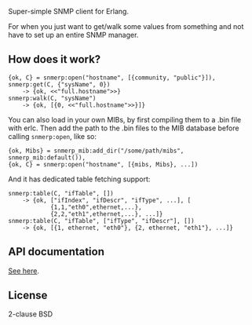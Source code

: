 Super-simple SNMP client for Erlang.

For when you just want to get/walk some values from something and not have to set up an entire SNMP manager.

## How does it work?

    {ok, C} = snmerp:open("hostname", [{community, "public"}]),
    snmerp:get(C, {"sysName", 0})
        -> {ok, <<"full.hostname">>}
    snmerp:walk(C, "sysName")
        -> {ok, [{0, <<"full.hostname">>}]}

You can also load in your own MIBs, by first compiling them to a .bin file with erlc. Then add the path to the .bin files to the MIB database before calling `snmerp:open`, like so:

    {ok, Mibs} = snmerp_mib:add_dir("/some/path/mibs", snmerp_mib:default()),
    {ok, C} = snmerp:open("hostname", [{mibs, Mibs}, ...])

And it has dedicated table fetching support:

    snmerp:table(C, "ifTable", [])
        -> {ok, ["ifIndex", "ifDescr", "ifType", ...], [
                {1,1,"eth0",ethernet,...},
                {2,2,"eth1",ethernet,...}, ...]}
    snmerp:table(C, "ifTable", ["ifType", "ifDescr"], [])
        -> {ok, [{1, ethernet, "eth0"}, {2, ethernet, "eth1"}, ...]}

## API documentation

[See here](http://heyoka.github.io/snmerp/).

## License

2-clause BSD

